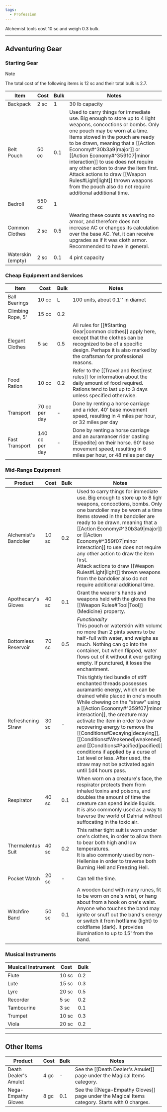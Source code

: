 ```yaml
---
tags:
  - Profession
---
```

Alchemist tools cost 10 sc and weigh 0.3 bulk.
-- -
## Adventuring Gear

### Starting Gear

>[!note] 
>The total cost of the following items is 12 sc and their total bulk is 2.7.

| **Item**          | **Cost** | **Bulk** | **Notes**                                                                                                                                                                                                                                                                                                                                                                                                                                                                                                   |
| ----------------- | -------- | -------- | ----------------------------------------------------------------------------------------------------------------------------------------------------------------------------------------------------------------------------------------------------------------------------------------------------------------------------------------------------------------------------------------------------------------------------------------------------------------------------------------------------------- |
| Backpack          | 2 sc     | 1        | 30 lb capacity                                                                                                                                                                                                                                                                                                                                                                                                                                                                                              |
| Belt Pouch        | 50 cc    | 0.1      | Used to carry things for immediate use. Big enough to store up to 4 light weapons, concoctions or bombs. Only one pouch may be worn at a time.<br>Items stowed in the pouch are ready to be drawn, meaning that a [[Action Economy#^30b3a9\|major]] or [[Action Economy#^359f07\|minor interaction]] to use does not require any other action to draw the item first.<br>Attack actions to draw [[Weapon Rules#Light\|light]] thrown weapons from the pouch also do not require additional additional time. |
| Bedroll           | 550 cc   | 1        |                                                                                                                                                                                                                                                                                                                                                                                                                                                                                                             |
| Common Clothes    | 2 sc     | 0.5      | Wearing these counts as wearing no armor, and therefore does not increase AC or changes its calculation over the base AC. Yet, it can receive upgrades as if it was cloth armor. Recommended to have in general.                                                                                                                                                                                                                                                                                            |
| Waterskin (empty) | 2 sc     | 0.1      | 4 pint capacity                                                                                                                                                                                                                                                                                                                                                                                                                                                                                             |
### Cheap Equipment and Services

| **Item**          | **Cost**       | **Bulk** | **Notes**                                                                                                                                                                                               |
| ----------------- | -------------- | -------- | ------------------------------------------------------------------------------------------------------------------------------------------------------------------------------------------------------- |
| Ball Bearings     | 10 cc          | L        | 100 units, about 0.1'' in diamet                                                                                                                                                                        |
| Climbing Rope, 5' | 15 cc          | 0.2      |                                                                                                                                                                                                         |
| Elegant Clothes   | 5 sc           | 0.5      | All rules for [[#Starting Gear\|common clothes]] apply here, except that the clothes can be recognized to be of a specific design. Perhaps it is also marked by the craftsman for professional reasons. |
| Food Ration       | 10 cc          | 0.2      | Refer to the [[Travel and Rest\|rest rules]] for information about the daily amount of food required. Rations tend to last up to 3 days unless specified otherwise.                                     |
| Transport         | 70 cc per day  | -        | Done by renting a horse carriage and a rider. 40' base movement speed, resulting in 4 miles per hour, or 32 miles per day                                                                               |
| Fast Transport    | 140 cc per day | -        | Done by renting a horse carriage and an auramancer rider casting [Expedite] on their horse. 60' base movement speed, resulting in 6 miles per hour, or 48 miles per day                                 |
### Mid-Range Equipment

| **Product**           | **Cost** | **Bulk** | **Notes**                                                                                                                                                                                                                                                                                                                                                                                                                                                                                                                                           |
| --------------------- | -------- | -------- | --------------------------------------------------------------------------------------------------------------------------------------------------------------------------------------------------------------------------------------------------------------------------------------------------------------------------------------------------------------------------------------------------------------------------------------------------------------------------------------------------------------------------------------------------- |
| Alchemist's Bandolier | 10 sc    | 0.2      | Used to carry things for immediate use. Big enough to store up to 8 light weapons, concoctions, bombs. Only one bandolier may be worn at a time.<br>Items stowed in the bandolier are ready to be drawn, meaning that a [[Action Economy#^30b3a9\|major]] or [[Action Economy#^359f07\|minor interaction]] to use does not require any other action to draw the item first.<br>Attack actions to draw [[Weapon Rules#Light\|light]] thrown weapons from the bandolier also do not require additional additional time.                               |
| Apothecary's Gloves   | 40 sc    | 0.1      | Grant the wearer's hands and weapons held with the gloves the [[Weapon Rules#Tool\|Tool]] (Medicine) property.                                                                                                                                                                                                                                                                                                                                                                                                                                      |
| Bottomless Reservoir  | 70 sc    | 0.5      | _Functionality_  <br>This pouch or waterskin with volume no more than 2 pints seems to be half-full with water, and weighs as much. Nothing can go into the container, but when flipped, water flows out of it without it ever getting empty. If punctured, it loses the enchantment.                                                                                                                                                                                                                                                               |
| Refreshening Straw    | 30 sc    | -        | This tightly tied bundle of stiff enchanted threads possesses auramantic energy, which can be drained while placed in one's mouth. While chewing on the "straw" using a [[Action Economy#^359f07\|minor interaction]], the creature may activate the item in order to draw recovering energy to remove the [[Conditions#Decaying\|decaying]], [[Conditions#Weakened\|weakened]] and [[Conditions#Pacified\|pacified]] conditions if applied by a curse of 1st level or less. After used, the straw may not be activated again until 1d4 hours pass. |
| Respirator            | 40 sc    | 0.1      | When worn on a creature's face, the respirator protects them from inhaled toxins and poisons, and doubles the amount of time the creature can spend inside liquids.  <br>It is also commonly used as a way to traverse the world of Dahrial without suffocating in the toxic air.                                                                                                                                                                                                                                                                   |
| Thermalentus Suit     | 40 sc    | 0.2      | This rather tight suit is worn under one's clothes, in order to allow them to bear both high and low temperatures.  <br>It is also commonly used by non-Hellenise in order to traverse both Burning Hell and Freezing Hell.                                                                                                                                                                                                                                                                                                                         |
| Pocket Watch          | 20 sc    | -        | Can tell the time.                                                                                                                                                                                                                                                                                                                                                                                                                                                                                                                                  |
| Witchfire Band        | 50 sc    | 0.1      | A wooden band with many runes, fit to be worn on one's wrist, or hang about from a hook on one's waist.<br>Anyone who touches the band may ignite or snuff out the band's energy, or switch it from hotflame (light) to coldflame (dark). It provides illumination to up to 15' from the band.                                                                                                                                                                                                                                                      |
### Musical Instruments

| **Musical Instrument** | **Cost** | **Bulk** |
| ---------------------- | -------- | -------- |
| Flute                  | 10 sc    | 0.2      |
| Lute                   | 15 sc    | 0.3      |
| Lyre                   | 20 sc    | 0.5      |
| Recorder               | 5 sc     | 0.2      |
| Tambourine             | 3 sc     | 0.1      |
| Trumpet                | 10 sc    | 0.3      |
| Viola                  | 20 sc    | 0.2      |

--  -
## Other Items

| **Product**           | **Cost** | **Bulk** | **Notes**                                                                                     |
| --------------------- | -------- | -------- | --------------------------------------------------------------------------------------------- |
| Death Dealer's Amulet | 4 gc     | -        | See the [[Death Dealer's Amulet]] page under the Magical Items category.                      |
| Nega-Empathy Gloves   | 8 gc     | 0.1      | See the [[Nega-Empathy Gloves]] page under the Magical Items category. Starts with 0 charges. |
